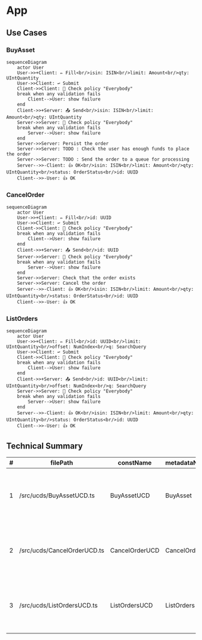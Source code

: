<!---
    All this code has been auto generated.
    DO NOT EDIT.
    Or be prepared to see all your changes erased at the next generation.
-->

# App

## Use Cases

### BuyAsset

```mermaid
sequenceDiagram
    actor User
    User->>+Client: ✏️ Fill<br/>isin: ISIN<br/>limit: Amount<br/>qty: UIntQuantity
    User->>Client: ↩️ Submit
    Client->>Client: 🔐 Check policy "Everybody"
    break when any validation fails
        Client-->User: show failure
    end
    Client->>+Server: 📤 Send<br/>isin: ISIN<br/>limit: Amount<br/>qty: UIntQuantity
    Server->>Server: 🔐 Check policy "Everybody"
    break when any validation fails
        Server-->User: show failure
    end
    Server->>Server: Persist the order
    Server->>Server: TODO : Check the user has enough funds to place the order
    Server->>Server: TODO : Send the order to a queue for processing
    Server-->>-Client: 👍 OK<br/>isin: ISIN<br/>limit: Amount<br/>qty: UIntQuantity<br/>status: OrderStatus<br/>id: UUID
    Client-->>-User: 👍 OK
```

### CancelOrder

```mermaid
sequenceDiagram
    actor User
    User->>+Client: ✏️ Fill<br/>id: UUID
    User->>Client: ↩️ Submit
    Client->>Client: 🔐 Check policy "Everybody"
    break when any validation fails
        Client-->User: show failure
    end
    Client->>+Server: 📤 Send<br/>id: UUID
    Server->>Server: 🔐 Check policy "Everybody"
    break when any validation fails
        Server-->User: show failure
    end
    Server->>Server: Check that the order exists
    Server->>Server: Cancel the order
    Server-->>-Client: 👍 OK<br/>isin: ISIN<br/>limit: Amount<br/>qty: UIntQuantity<br/>status: OrderStatus<br/>id: UUID
    Client-->>-User: 👍 OK
```

### ListOrders

```mermaid
sequenceDiagram
    actor User
    User->>+Client: ✏️ Fill<br/>id: UUID<br/>limit: UIntQuantity<br/>offset: NumIndex<br/>q: SearchQuery
    User->>Client: ↩️ Submit
    Client->>Client: 🔐 Check policy "Everybody"
    break when any validation fails
        Client-->User: show failure
    end
    Client->>+Server: 📤 Send<br/>id: UUID<br/>limit: UIntQuantity<br/>offset: NumIndex<br/>q: SearchQuery
    Server->>Server: 🔐 Check policy "Everybody"
    break when any validation fails
        Server-->User: show failure
    end
    Server-->>-Client: 👍 OK<br/>isin: ISIN<br/>limit: Amount<br/>qty: UIntQuantity<br/>status: OrderStatus<br/>id: UUID
    Client-->>-User: 👍 OK
```

## Technical Summary

|#|filePath|constName|metadataName|metadataAction|metadataBeta|metadataIcon|metadataNew|metadataSensitive|externalImports|internalImports|ioI|ioIFields|ioOPI0|ioOPI0Fields|ioOPI1|ioOPI1Fields|lifecycleClientPolicy|lifecycleServerPolicy|
|---|---|---|---|---|---|---|---|---|---|---|---|---|---|---|---|---|---|---|
|1|/src/ucds/BuyAssetUCD.ts|BuyAssetUCD|BuyAsset|Create||plus|||libmodulor|../manifest.js<br>../lib/TISIN.js<br>../lib/order.js<br>./BuyAssetServerMain.js|BuyAssetInput|isin: UCInputFieldValue&#60;ISIN&#62;<br>limit: UCInputFieldValue&#60;Amount&#62;<br>qty: UCInputFieldValue&#60;UIntQuantity&#62;|BuyAssetOPI0|isin: ISIN<br>limit: Amount<br>qty: UIntQuantity<br>status: OrderStatus<br>id: UUID|||Everybody|Everybody|
|2|/src/ucds/CancelOrderUCD.ts|CancelOrderUCD|CancelOrder|Delete||circle-xmark|||libmodulor|../lib/order.js<br>../manifest.js<br>./CancelOrderServerMain.js|CancelOrderInput|id: UCInputFieldValue&#60;UUID&#62;|CancelOrderOPI0|isin: ISIN<br>limit: Amount<br>qty: UIntQuantity<br>status: OrderStatus<br>id: UUID|||Everybody|Everybody|
|3|/src/ucds/ListOrdersUCD.ts|ListOrdersUCD|ListOrders|List||list|||libmodulor|../lib/order.js<br>../manifest.js<br>./ListOrdersServerMain.js|ListOrdersInput|id: UCInputFieldValue&#60;UUID&#62;<br>limit: UCInputFieldValue&#60;UIntQuantity&#62;<br>offset: UCInputFieldValue&#60;NumIndex&#62;<br>q: UCInputFieldValue&#60;SearchQuery&#62;|ListOrdersOPI0|isin: ISIN<br>limit: Amount<br>qty: UIntQuantity<br>status: OrderStatus<br>id: UUID|||Everybody|Everybody|
